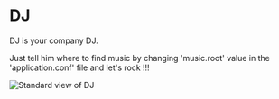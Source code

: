 DJ
=====================================

DJ is your company DJ.

Just tell him where to find music by changing 'music.root' value in the 'application.conf' file and let's rock !!!

![Standard view of DJ](https://github.com/mathieuancelin/DJ/raw/master/DJ.png)
